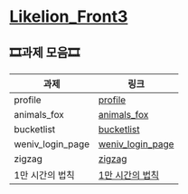 # [Likelion_Front3](https://jeongeum.github.io/Likelion_Front3/)

## 🎞과제 모음🎞
|과제|링크|
|--|--|
|profile|[profile](https://jeongeum.github.io/Likelion_Front3/0902_profile)|
|animals_fox|[animals_fox](https://jeongeum.github.io/Likelion_Front3/안정음_animals)|
|bucketlist|[bucketlist](https://jeongeum.github.io/Likelion_Front3/안정음_bucketlist)|
|weniv_login_page|[weniv_login_page](https://jeongeum.github.io/Likelion_Front3/0914_loginpage)|
|zigzag|[zigzag](./zigzag)|
|1만 시간의 법칙|[1만 시간의 법칙](https://jeongeum.github.io/Likelion_Front3/1만시간의법칙/10000hours.html)|
